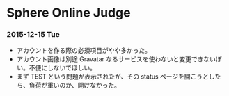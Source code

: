 # Sphere Online Judge

### 2015-12-15 Tue

- アカウントを作る際の必須項目がやや多かった。
- アカウント画像は別途 Gravatar なるサービスを使わないと変更できないぽい。不便にしないでほしい。
- まず TEST という問題が表示されたが、その status ページを開こうとしたら、負荷が重いのか、開けなかった。
